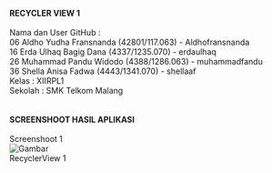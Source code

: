 <b>RECYCLER VIEW 1</b>
<br>
<br>
Nama dan User GitHub : 
<br>06 Aldho Yudha Fransnanda (42801/117.063) - Aldhofransnanda
<br>16 Erda Ulhaq Bagig Dana  (4337/1235.070) - erdaulhaq
<br>26 Muhammad Pandu Widodo  (4388/1286.063) - muhammadfandu
<br>36 Shella Anisa Fadwa     (4443/1341.070) - shellaaf
<br>
Kelas : XIIRPL1
<br>
Sekolah : SMK Telkom Malang
<br>
<br>
<br>
<b>SCREENSHOOT HASIL APLIKASI</b>
<br>
<br>Screenshoot 1<br>
![Gambar]()<br>
RecyclerView 1

